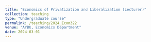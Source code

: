 ```yaml
---
title: "Economics of Privatization and Liberalization (Lecturer)"
collection: teaching
type: "Undergraduate course"
permalink: /teaching/2024_Econ322
venue: "AYBU, Economics Department"
date: 2024-03-01
---
```


